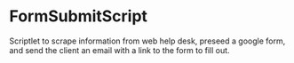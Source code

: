 # FormSubmitScript
Scriptlet to scrape information from web help desk, preseed a google form, and send the client an email with a link to the form to fill out.
